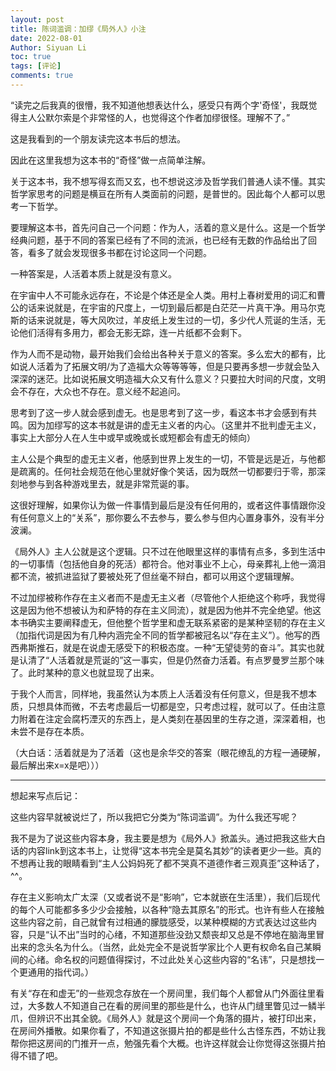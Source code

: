```yaml
---
layout: post
title: 陈词滥调：加缪《局外人》小注
date: 2022-08-01
Author: Siyuan Li
toc: true
tags: [评论]
comments: true
--- 
```


“读完之后我真的很懵，我不知道他想表达什么，感受只有两个字'奇怪'，我既觉得主人公默尔索是个非常怪的人，也觉得这个作者加缪很怪。理解不了。”

这是我看到的一个朋友读完这本书后的想法。

因此在这里我想为这本书的“奇怪”做一点简单注解。

关于这本书，我不想写得玄而又玄，也不想说这涉及哲学我们普通人读不懂。其实哲学家思考的问题是横亘在所有人类面前的问题，是普世的。因此每个人都可以思考一下哲学。

要理解这本书，首先问自己一个问题：作为人，活着的意义是什么。这是一个哲学经典问题，基于不同的答案已经有了不同的流派，也已经有无数的作品给出了回答，看多了就会发现很多书都在讨论这同一个问题。

一种答案是，人活着本质上就是没有意义。


在宇宙中人不可能永远存在，不论是个体还是全人类。用村上春树爱用的词汇和曹公的话来说就是，在宇宙的尺度上，一切到最后都是白茫茫一片真干净。用马尔克斯的话来说就是，等大风吹过，羊皮纸上发生过的一切，多少代人荒诞的生活，无论他们活得有多用力，都会无影无踪，连一片纸都不会剩下。

作为人而不是动物，最开始我们会给出各种关于意义的答案。多么宏大的都有，比如说人活着为了拓展文明/为了造福大众等等等等，但是只要再多想一步就会坠入深深的迷茫。比如说拓展文明造福大众又有什么意义？只要拉大时间的尺度，文明会不存在，大众也不存在。意义经不起追问。

思考到了这一步人就会感到虚无。也是思考到了这一步，看这本书才会感到有共鸣。因为加缪写的这本书就是讲的虚无主义者的内心。（这里并不批判虚无主义，事实上大部分人在人生中或早或晚或长或短都会有虚无的倾向）

主人公是个典型的虚无主义者，他感到世界上发生的一切，不管是远是近，与他都是疏离的。任何社会规范在他心里就好像个笑话，因为既然一切都要归于零，那深刻地参与到各种游戏里去，就是非常荒诞的事。

这很好理解，如果你认为做一件事情到最后是没有任何用的，或者这件事情跟你没有任何意义上的“关系”，那你要么不去参与，要么参与但内心置身事外，没有半分波澜。

《局外人》主人公就是这个逻辑。只不过在他眼里这样的事情有点多，多到生活中的一切事情（包括他自身的死活）都符合。他对事业不上心，母亲葬礼上他一滴泪都不流，被抓进监狱了要被处死了但丝毫不辩白，都可以用这个逻辑理解。

不过加缪被称作存在主义者而不是虚无主义者（尽管他个人拒绝这个称呼，我觉得这是因为他不想被认为和萨特的存在主义同流），就是因为他并不完全绝望。他这本书确实主要阐释虚无，但他整个哲学里和虚无联系紧密的是某种坚韧的存在主义（加指代词是因为有几种内涵完全不同的哲学都被冠名以“存在主义”）。他写的西西弗斯推石，就是在说虚无感受下的积极态度。一种“无望徒劳的奋斗”。其实也就是认清了“人活着就是荒诞的”这一事实，但是仍然奋力活着。有点罗曼罗兰那个味了。此时某种的意义也就显现了出来。

于我个人而言，同样地，我虽然认为本质上人活着没有任何意义，但是我不想本质，只想具体而微，不去考虑最后一切都是空，只考虑过程，就可以了。任由注意力附着在注定会腐朽湮灭的东西上，是人类刻在基因里的生存之道，深深着相，也未尝不是存在本质。

（大白话：活着就是为了活着（这也是余华交的答案（眼花缭乱的方程一通硬解，最后解出来x=x是吧）））


---------------------
想起来写点后记：

这些内容早就被说烂了，所以我把它分类为“陈词滥调”。为什么我还写呢？

我不是为了说这些内容本身，我主要是想为《局外人》掀盖头。通过把我这些大白话的内容link到这本书上，让觉得“这本书完全是莫名其妙”的读者更少一些。真的不想再让我的眼睛看到“主人公妈妈死了都不哭真不道德作者三观真歪”这种话了，^^。

存在主义影响太广太深（又或者说不是“影响”，它本就嵌在生活里），我们后现代的每个人可能都多多少少会接触，以各种“隐去其原名”的形式。也许有些人在接触这些内容之前，自己就曾有过相通的朦胧感受，以某种模糊的方式表达过这些内容，只是“认不出”当时的心绪，不知道那些没劲又颓丧却又总是不停地在脑海里冒出来的念头名为什么。（当然，此处完全不是说哲学家比个人更有权命名自己某瞬间的心绪。命名权的问题值得探讨，不过此处关心这些内容的“名讳”，只是想找一个更通用的指代词。）

有关“存在和虚无”的一些观念存放在一个房间里，我们每个人都曾从门外面往里看过，大多数人不知道自己在看的房间里的那些是什么，也许从门缝里瞥见过一鳞半爪，但辨识不出其全貌。《局外人》就是这个房间一个角落的摄片，被打印出来，在房间外播散。如果你看了，不知道这张摄片拍的都是些什么古怪东西，不妨让我帮你把这房间的门推开一点，勉强先看个大概。也许这样就会让你觉得这张摄片拍得不错了吧。
